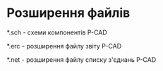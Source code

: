 # Розширення файлів
*.sch - схеми компонентів P-CAD

*.erc - розширення файлу звіту P-CAD

*.net - розширення файлу списку з'єднань P-CAD
